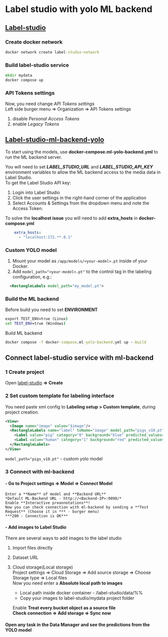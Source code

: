 # Label studio with yolo ML backend

## [Label-studio](https://github.com/HumanSignal/label-studio)

### Create docker network

```cmd
docker network create label-studio-network
```

### Build label-studio service

```cmd
mkdir mydata
docker compose up
```

### API Tokens settings

Now, you need change *API Tokens settings*  
Left side burger menu => Organization => API Tokens settings

1. disable *Personal Access Tokens*
2. enable *Legacy Tokens*

## [Label-studio-ml-backend-yolo](https://github.com/HumanSignal/label-studio-ml-backend/tree/master/label_studio_ml/examples/yolo)

To start using the models, use **docker-compose.ml-yolo-backend.yml** to run the ML backend server.

You will need to set ***LABEL_STUDIO_URL*** and ***LABEL_STUDIO_API_KEY*** environment variables to allow the ML backend access to the media data in Label Studio.  
To get the Label Studio API key:

1. Login into Label Studio
2. Сlick the user settings in the right-hand corner of the application
3. Select Accounts & Settings from the dropdown menu and note the Access Token.  

To solve the **localhost issue** you will need to add **extra_hosts** in **docker-compose.yml**

```yml
    extra_hosts:
      - "localhost:172.**.0.1"
```

### Custom YOLO model

1. Mount your model as `/app/models/<your-model>.pt` inside of your Docker.  
2. Add `model_path="<your-model>.pt"` to the control tag in the labeling configuration, e.g.:

```xml
  <RectangleLabels model_path="my_model.pt">
```

### Build the ML backend

Before build you need to set **ENVIRONMENT**

```cmd
export TEST_ENV=true (Linux)
set TEST_ENV=true (Windows)
```

Build ML backend

```cmd
docker compose -f docker-compose.ml-yolo-backend.yml up --build
```

## Connect label-studio service with ml-backend

### 1 Create project

Open [label-studio](http://localhost:8080) **=> Create**

### 2 Set custom template for labeling interface

You need paste xml config to **Labeling setup > Custom template**, during project creation.

``` xml
<View>
  <Image name="image" value="$image"/>
  <RectangleLabels name="label" toName="image" model_path="pigs_v10.pt" model_score_threshold="0.25">
    <Label value="pig" category="0" background="blue" predicted_values="pig"/>
    <Label value="human" category="1" background="red" predicted_values="human"/>
  </RectangleLabels>
</View>
```

`model_path="pigs_v10.pt"` - custom yolo model

### 3 Connect with ml-backend

#### - Go to **Project settings => Model => Connect Model**  

    Enter a **Name** of model and **Backend URL**  
    *Default ML-Backend URL - http://<Backend-IP>:9090/*  
    Enable **Interactive preannotations**!  
    Now you can check connection with ml-backend by sending a **Test Request** (Choose it in *** - burger menu)  
    ***200 - Connection is OK***

#### - Add images to Label Studio  

There are several ways to add images to the label studio

1. Import files directly
2. Dataset URL
3. Cloud storage(Local storage)  
  Project settings => Cloud Storage => Add source storage => Choose Storage type => Local files  
  Now you need enter a **Absolute local path to images**  

    - Local path inside docker container - /label-studio/data/%%  
    - Copy your images to label-studio/mydata project folder  
  
    Enable **Treat every bucket object as a source file**  
    **Check connection => Add storage => Sync now**  

#### Open any task in the Data Manager and see the predictions from the YOLO model  
